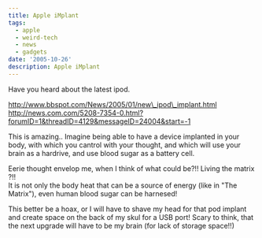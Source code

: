 ```yaml
---
title: Apple iMplant
tags:
  - apple
  - weird-tech
  - news
  - gadgets
date: '2005-10-26'
description: Apple iMplant
---
```


Have you heard about the latest ipod.

http://www.bbspot.com/News/2005/01/new\_ipod\_implant.html  
http://news.com.com/5208-7354-0.html?forumID=1&threadID=4129&messageID=24004&start=-1

This is amazing.. Imagine being able to have a device implanted in your body, with which you cantrol with your thought, and which will use your brain as a hardrive, and use blood sugar as a battery cell.

Eerie thought envelop me, when I think of what could be?!! Living the matrix ?!!  
It is not only the body heat that can be a source of energy (like in "The Matrix"), even human blood sugar can be harnesed!

This better be a hoax, or I will have to shave my head for that pod implant and create space on the back of my skul for a USB port! Scary to think, that the next upgrade will have to be my brain (for lack of storage space!!)

